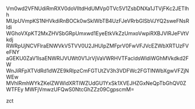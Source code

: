 Vm0wd2VFNUdiRmRXV0doVlltdHdUMVp0TVc5V1ZsbDNXa1JTVjFKc2JETlhh
MUpUVmpKS1NHVkdiRnBOCk0wSklWbTB4UzFJeVRrbGlSbVJYQ2sweFNsRldi
WGhoVXpKT2MxZHVSbGRpUmxwd1EyeEtkVkZzUmxoVwpiRXBJVlRJeFVtVkdj
RWRpUjNCVFlraENWVkV5TVV0U2JHUlpZMFprV0FwVFJVcEZWbXRTUzFVeFNY
aGEKU0ZaV1lsaENWRlJVUWt0V1JrVjVaVWRHVTFacldsWldiWGhMVkdkd2FW
WnJiRFpXTVdRd1dWZE9kRlpzCmFGTUtZV3h3VDFWc2FGTlNWbXgwVFZjNWEw
MVhlRmhWYkZKelZWWldXRTlWZUdGU1YxSk1XVEJHZGxNeQpTbGhQV0ZWTFEy
MWFjVmwzUFQwS0NtcGhZZz09CgpscmM=

zct